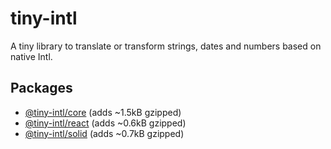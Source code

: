 # tiny-intl

A tiny library to translate or transform strings, dates and numbers based on native Intl.

## Packages

- [@tiny-intl/core](./packages/core) (adds ~1.5kB gzipped)
- [@tiny-intl/react](./packages/react) (adds ~0.6kB gzipped)
- [@tiny-intl/solid](./packages/vue) (adds ~0.7kB gzipped)
